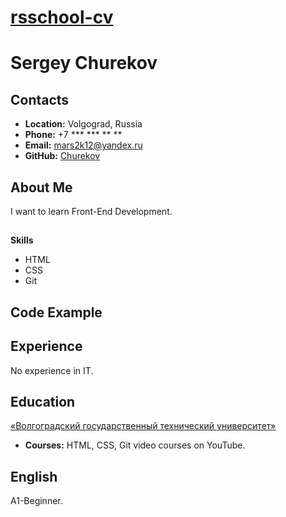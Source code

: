 # __[rsschool-cv](https://github.com/Churekov/rsschool-cv/blob/gh-pages/cv.md)__

# __Sergey Churekov__

## __Contacts__
- __Location:__ Volgograd, Russia
- __Phone:__ +7 *** *** ** **
- __Email:__ mars2k12@yandex.ru
- __GitHub:__ [Churekov](https://github.com/Churekov)

## __About Me__
I want to learn Front-End Development.
##
 __Skills__
- HTML
- CSS
- Git

## __Code Example__

## __Experience__
No experience in IT.
## __Education__ 
[«Волгоградский государственный технический университет»](https://www.sfvstu.ru/)
- __Courses:__
HTML, CSS, Git video courses on YouTube.

## __English__
A1-Beginner.



